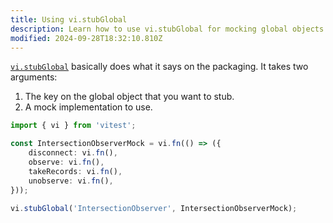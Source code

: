 ```yaml
---
title: Using vi.stubGlobal
description: Learn how to use vi.stubGlobal for mocking global objects.
modified: 2024-09-28T18:32:10.810Z
---
```


[`vi.stubGlobal`](https://vitest.dev/api/vi.html#vi-stubglobal) basically does what it says on the packaging. It takes two arguments:

1. The key on the global object that you want to stub.
2. A mock implementation to use.

```ts
import { vi } from 'vitest';

const IntersectionObserverMock = vi.fn(() => ({
	disconnect: vi.fn(),
	observe: vi.fn(),
	takeRecords: vi.fn(),
	unobserve: vi.fn(),
}));

vi.stubGlobal('IntersectionObserver', IntersectionObserverMock);
```

```ts
```
